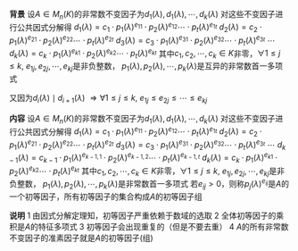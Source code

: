 **背景**
设$A\in M_n(K)$的非常数不变因子为$d_1(\lambda),d_1(\lambda),\cdots,d_k(\lambda)$
对这些不变因子进行公共因式分解得
$d_1(\lambda)=c_1\cdot p_1(\lambda)^{e_{11}}\cdot p_2(\lambda)^{e_{12}}\cdots \cdot p_t(\lambda)^{e_{1t}}$
$d_2(\lambda)=c_2\cdot p_1(\lambda)^{e_{21}}\cdot p_2(\lambda)^{e_{22}}\cdots \cdot p_t(\lambda)^{e_{2t}}$
$d_3(\lambda)=c_3\cdot p_1(\lambda)^{e_{31}}\cdot p_2(\lambda)^{e_{32}}\cdots \cdot p_t(\lambda)^{e_{3t}}$
$\cdots$
$d_k(\lambda)=c_k\cdot p_1(\lambda)^{e_{k1}}\cdot p_2(\lambda)^{e_{k2}}\cdots \cdot p_t(\lambda)^{e_{kt}}$
其中$c_1,c_2,\cdots,c_k\in K$非零，$\forall 1\le j\le k,\ e_{1j}, e_{2j}, \cdots, e_{kj}$是非负整数，
$p_1(\lambda),p_2(\lambda),\cdots,p_k(\lambda)$是互异的非常数首一多项式

又因为$d_i(\lambda)\mid d_{i+1}(\lambda)$
$\Rightarrow\forall 1\le j\le k,\ e_{1j}\le e_{2j}\le\cdots\le e_{kj}$

**内容**
设$A\in M_n(K)$的非常数不变因子为$d_1(\lambda),d_1(\lambda),\cdots,d_k(\lambda)$
对这些不变因子进行公共因式分解得
$d_1(\lambda)=c_1\cdot p_1(\lambda)^{e_{11}}\cdot p_2(\lambda)^{e_{12}}\cdots \cdot p_t(\lambda)^{e_{1t}}$
$d_2(\lambda)=c_2\cdot p_1(\lambda)^{e_{21}}\cdot p_2(\lambda)^{e_{22}}\cdots \cdot p_t(\lambda)^{e_{2t}}$
$d_3(\lambda)=c_3\cdot p_1(\lambda)^{e_{31}}\cdot p_2(\lambda)^{e_{32}}\cdots \cdot p_t(\lambda)^{e_{3t}}$
$\cdots$
$d_{k-1}(\lambda)=c_{k-1}\cdot p_1(\lambda)^{e_{k-1,1}}\cdot p_2(\lambda)^{e_{k-1,2}}\cdots \cdot p_t(\lambda)^{e_{k-1,t}}$
$d_k(\lambda)=c_k\cdot p_1(\lambda)^{e_{k1}}\cdot p_2(\lambda)^{e_{k2}}\cdots \cdot p_t(\lambda)^{e_{kt}}$
其中$c_1,c_2,\cdots,c_k\in K$非零，$\forall 1\le j\le k,\ e_{1j}, e_{2j}, \cdots, e_{kj}$是非负整数，
$p_1(\lambda),p_2(\lambda),\cdots,p_k(\lambda)$是非常数首一多项式
若$e_{ij}>0$，则称$p_j(\lambda)^{e_{ij}}$是$A$的一个初等因子，所有初等因子的集合构成$A$的初等因子组

**说明**
1 由因式分解定理知，初等因子严重依赖于数域的选取
2 全体初等因子的乘积是$A$的特征多项式
3 初等因子会出现重复的（但是不要去重）
4 $A$的所有非常数不变因子的准素因子就是$A$的初等因子(组)